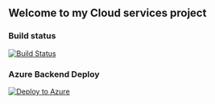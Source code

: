 ## Welcome to my Cloud services project

### Build status

[![Build Status](https://stvansolano.visualstudio.com/cloud-services/_apis/build/status/Docker%20Build-CI%20-%20Production)](https://stvansolano.visualstudio.com/cloud-services/_build/latest?definitionId=4)

### Azure Backend Deploy

[![Deploy to Azure](https://azuredeploy.net/deploybutton.svg)](https://azuredeploy.net/)
